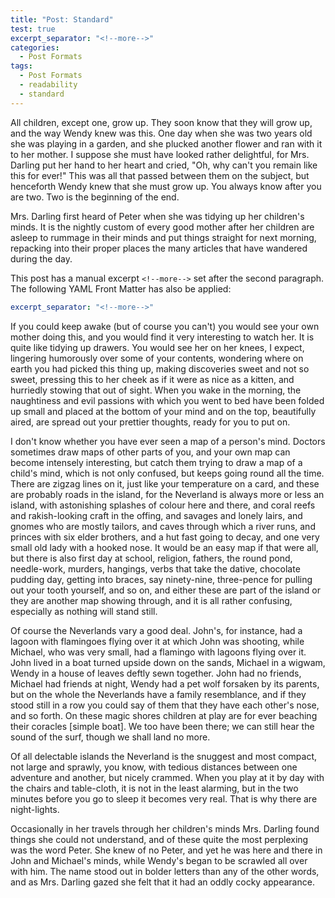 ```yaml
---
title: "Post: Standard"
test: true
excerpt_separator: "<!--more-->"
categories:
  - Post Formats
tags:
  - Post Formats
  - readability
  - standard
---
```


All children, except one, grow up. They soon know that they will grow up, and
the way Wendy knew was this. One day when she was two years old she was
playing in a garden, and she plucked another flower and ran with it to her
mother. I suppose she must have looked rather delightful, for Mrs. Darling put
her hand to her heart and cried, "Oh, why can't you remain like this for
ever!" This was all that passed between them on the subject, but henceforth
Wendy knew that she must grow up. You always know after you are two. Two is
the beginning of the end.

Mrs. Darling first heard of Peter when she was tidying up her children's
minds. It is the nightly custom of every good mother after her children are
asleep to rummage in their minds and put things straight for next morning,
repacking into their proper places the many articles that have wandered during
the day.

<!--more-->

This post has a manual excerpt `<!--more-->` set after the second paragraph.
The following YAML Front Matter has also be applied:

```yaml
excerpt_separator: "<!--more-->"
```

If you could keep awake (but of course you can't) you would see your own
mother doing this, and you would find it very interesting to watch her. It is
quite like tidying up drawers. You would see her on her knees, I expect,
lingering humorously over some of your contents, wondering where on earth you
had picked this thing up, making discoveries sweet and not so sweet, pressing
this to her cheek as if it were as nice as a kitten, and hurriedly stowing
that out of sight. When you wake in the morning, the naughtiness and evil
passions with which you went to bed have been folded up small and placed at
the bottom of your mind and on the top, beautifully aired, are spread out your
prettier thoughts, ready for you to put on.

I don't know whether you have ever seen a map of a person's mind. Doctors
sometimes draw maps of other parts of you, and your own map can become
intensely interesting, but catch them trying to draw a map of a child's mind,
which is not only confused, but keeps going round all the time. There are
zigzag lines on it, just like your temperature on a card, and these are
probably roads in the island, for the Neverland is always more or less an
island, with astonishing splashes of colour here and there, and coral reefs
and rakish-looking craft in the offing, and savages and lonely lairs, and
gnomes who are mostly tailors, and caves through which a river runs, and
princes with six elder brothers, and a hut fast going to decay, and one very
small old lady with a hooked nose. It would be an easy map if that were all,
but there is also first day at school, religion, fathers, the round pond,
needle-work, murders, hangings, verbs that take the dative, chocolate pudding
day, getting into braces, say ninety-nine, three-pence for pulling out your
tooth yourself, and so on, and either these are part of the island or they are
another map showing through, and it is all rather confusing, especially as
nothing will stand still.

Of course the Neverlands vary a good deal. John's, for instance, had a lagoon
with flamingoes flying over it at which John was shooting, while Michael, who
was very small, had a flamingo with lagoons flying over it. John lived in a
boat turned upside down on the sands, Michael in a wigwam, Wendy in a house of
leaves deftly sewn together. John had no friends, Michael had friends at
night, Wendy had a pet wolf forsaken by its parents, but on the whole the
Neverlands have a family resemblance, and if they stood still in a row you
could say of them that they have each other's nose, and so forth. On these
magic shores children at play are for ever beaching their coracles [simple
boat]. We too have been there; we can still hear the sound of the surf, though
we shall land no more.

Of all delectable islands the Neverland is the snuggest and most compact, not
large and sprawly, you know, with tedious distances between one adventure and
another, but nicely crammed. When you play at it by day with the chairs and
table-cloth, it is not in the least alarming, but in the two minutes before
you go to sleep it becomes very real. That is why there are night-lights.

Occasionally in her travels through her children's minds Mrs. Darling found
things she could not understand, and of these quite the most perplexing was
the word Peter. She knew of no Peter, and yet he was here and there in John
and Michael's minds, while Wendy's began to be scrawled all over with him. The
name stood out in bolder letters than any of the other words, and as Mrs.
Darling gazed she felt that it had an oddly cocky appearance.
